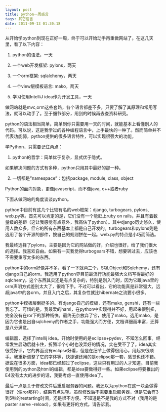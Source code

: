 ```yaml
---
layout: post
title: python一周感言
tags: 其它语言
date: 2011-09-13 01:30:18
---
```


从开始学python到现在正好一周，终于可以开始动手再重做网站了。在这几天里，看了以下内容：

1. python的语法，一天

2. 一个web开发框架: pylons，两天

3. 一个orm框架: sqlalchemy，两天

4. 一个view层模板语言: mako，两天

5. 学习使用IntelliJ idea作为开发工具，一天

做网站就是mvc,orm这些套路，各个语言都差不多，只要了解了其原理和常用写法，就可以动手了。至于细节部分，用到的时候再去查资料研究。<span id="more-87"></span>

python的语法相当简单，简单到你只需要用一天的时间，就能基本上看懂别人的代码。可以说，这是我学过的各种编程语言中，上手最快的一种了。然而简单并不代表功能弱，python提供的很多语言特性，可以实现很强大的功能。

学Python，只需要记住两点：

1. python的哲学：简单优于复杂，显式优于隐式。

如果解决问题的方式有多种，python只用其中最好的那一种。

2. 一切都是&#8221;namespace&#8221;：包括package, module, class, object

Python的面向对象，更像javascript，而不像java, c++或者ruby

下面从做网站的角度谈谈python。

python中目前有这几个比较有名的web框架：django, turbogears, pylons, web.py等。首先可以肯定的是，它们没有一个能赶上ruby on rails，并且有着数量级的差距（这让我感觉有点意外，我高估了python）。其中django历史悠久，使用人数众多，但它的所有东西基本上都是自己开发的。turbogears和pylons则是选用了各个开源的部件，按自己的规则拼在一起。web.py的特点是小巧而简洁。

我最终选择了pylons，主要是因为它的网站做的好，介绍也很好，给了我们很大的选择。我喜欢自由。如果有一天我觉得turbogears不错，想要转过去，应该也不需要重写太多的东西。

python中的orm好像并不多，看了一下就两三个，SQLObject和Sqlchemy，还有django自己的orm。我选用了python界目前最流行功能最强大文档写得最好的sqlchemy。这个东西其实还是有点复杂的，特别是刚入门时，因为它跟java里的orm声明方式差别太大了，很难下手。不过可以看出，它的功能真是非常强大，远超java中的各orm，并且入门之后，其复杂性就比hibernate之流要小很多。

python中模板层倒挺多的。有django自己的模板，还有mako, genshi，还有一些我忘了。可惜的是，我最爱的haml，在python中实现得并不好，用起来很别扭，完全没有在ror下的那种畅快。最终无奈放弃了它，使用了mako。选用mako，是因为它也是出自sqlchemy的作者之手，功能强大而方便，文档详细而丰富，还算是八分满意。

编辑器，选择了intellij idea。开始时使用的是eclipse+pydev，不知怎么回事，经常发生启动后就卡住，折腾半个小时也没弄好的情况，实在受不了了。idea其实很受好评，它的界面没有eclipse好看，但是在细节上做得很用心，用起来很顺手。我重新调整了它的字体等，快捷键还用的是eclipse那一套，感觉也还不错。据说在很多方面，idea都已经超过了eclipse，这些只有用过的人才知道。目前我使用到的python及html的编辑，都是idea要做得好一些。如果eclipse将要推出的E4没有太大的进步的话，我要考虑一直使用idea了。

最后一点是关于修改文件后重启服务器的问题。我还以为python在这一块会做得很好（像ror那样），结果有点失望。虽然修改后不需要重启服务器，但是它会有3到5秒的restarting时间，还是很不方便。不知道是不是我的方式不对（我用的是paster serve -reload），如果有更好的方式，请告诉我。
